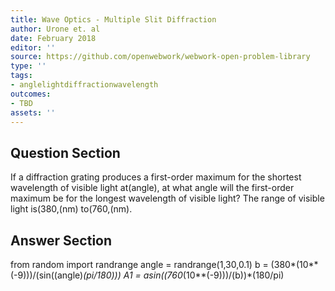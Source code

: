 ```yaml
---
title: Wave Optics - Multiple Slit Diffraction
author: Urone et. al
date: February 2018
editor: ''
source: https://github.com/openwebwork/webwork-open-problem-library
type: ''
tags:
- anglelightdiffractionwavelength
outcomes:
- TBD
assets: ''
---
```


## Question Section 

If a diffraction grating produces a first-order maximum for the shortest wavelength of visible light at(angle), at what angle will the first-order maximum be for the longest wavelength of visible light? The range of visible light is(380,(nm) to(760,(nm).



## Answer Section

from random import randrange
angle = randrange(1,30,0.1)
b = (380*(10**(-9)))/(sin((angle)*(pi/180)))
A1 = asin((760*(10**(-9)))/(b))*(180/pi)